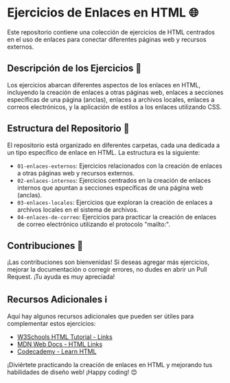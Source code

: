 # Ejercicios de Enlaces en HTML 🌐

Este repositorio contiene una colección de ejercicios de HTML centrados en el uso de enlaces para conectar diferentes páginas web y recursos externos.

## Descripción de los Ejercicios 🚀

Los ejercicios abarcan diferentes aspectos de los enlaces en HTML, incluyendo la creación de enlaces a otras páginas web, enlaces a secciones específicas de una página (anclas), enlaces a archivos locales, enlaces a correos electrónicos, y la aplicación de estilos a los enlaces utilizando CSS.

## Estructura del Repositorio 📂

El repositorio está organizado en diferentes carpetas, cada una dedicada a un tipo específico de enlace en HTML. La estructura es la siguiente:

- `01-enlaces-externos`: Ejercicios relacionados con la creación de enlaces a otras páginas web y recursos externos.
- `02-enlaces-internos`: Ejercicios centrados en la creación de enlaces internos que apuntan a secciones específicas de una página web (anclas).
- `03-enlaces-locales`: Ejercicios que exploran la creación de enlaces a archivos locales en el sistema de archivos.
- `04-enlaces-de-correo`: Ejercicios para practicar la creación de enlaces de correo electrónico utilizando el protocolo "mailto:".



## Contribuciones 🤝

¡Las contribuciones son bienvenidas! Si deseas agregar más ejercicios, mejorar la documentación o corregir errores, no dudes en abrir un Pull Request. ¡Tu ayuda es muy apreciada!

## Recursos Adicionales ℹ️

Aquí hay algunos recursos adicionales que pueden ser útiles para complementar estos ejercicios:

- [W3Schools HTML Tutorial - Links](https://www.w3schools.com/html/html_links.asp)
- [MDN Web Docs - HTML Links](https://developer.mozilla.org/en-US/docs/Web/HTML/Element/a)
- [Codecademy - Learn HTML](https://www.codecademy.com/learn/learn-html)

¡Diviértete practicando la creación de enlaces en HTML y mejorando tus habilidades de diseño web! ¡Happy coding! 😊
